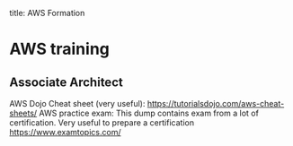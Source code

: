 title: AWS Formation

# AWS training

## Associate Architect

AWS Dojo Cheat sheet (very useful): <https://tutorialsdojo.com/aws-cheat-sheets/>
AWS practice exam:
This dump contains exam from a lot of certification. Very useful to prepare a certification 
<https://www.examtopics.com/>
